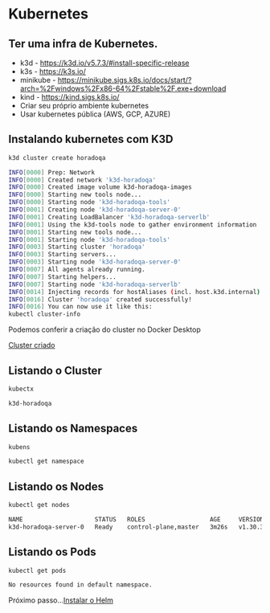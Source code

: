 # Kubernetes

## Ter uma infra de Kubernetes.

- k3d - https://k3d.io/v5.7.3/#install-specific-release
- k3s - https://k3s.io/
- minikube - https://minikube.sigs.k8s.io/docs/start/?arch=%2Fwindows%2Fx86-64%2Fstable%2F.exe+download
- kind - https://kind.sigs.k8s.io/
- Criar seu próprio ambiente kubernetes
- Usar kubernetes pública (AWS, GCP, AZURE)

## Instalando kubernetes com K3D

```bash
k3d cluster create horadoqa

INFO[0000] Prep: Network
INFO[0000] Created network 'k3d-horadoqa'
INFO[0000] Created image volume k3d-horadoqa-images
INFO[0000] Starting new tools node...
INFO[0000] Starting node 'k3d-horadoqa-tools'
INFO[0001] Creating node 'k3d-horadoqa-server-0'
INFO[0001] Creating LoadBalancer 'k3d-horadoqa-serverlb'
INFO[0001] Using the k3d-tools node to gather environment information
INFO[0001] Starting new tools node...
INFO[0001] Starting node 'k3d-horadoqa-tools'
INFO[0003] Starting cluster 'horadoqa'
INFO[0003] Starting servers...
INFO[0003] Starting node 'k3d-horadoqa-server-0'
INFO[0007] All agents already running.
INFO[0007] Starting helpers...
INFO[0007] Starting node 'k3d-horadoqa-serverlb'
INFO[0014] Injecting records for hostAliases (incl. host.k3d.internal) and for 3 network members into CoreDNS configmap...
INFO[0016] Cluster 'horadoqa' created successfully!
INFO[0016] You can now use it like this:
kubectl cluster-info
```

Podemos conferir a criação do cluster no Docker Desktop

[Cluster criado](./images/cluster-criado.png)

## Listando o Cluster

```bash
kubectx

k3d-horadoqa
```

## Listando os Namespaces

```bash
kubens

kubectl get namespace
```

## Listando os Nodes

```bash
kubectl get nodes

NAME                    STATUS   ROLES                  AGE     VERSION
k3d-horadoqa-server-0   Ready    control-plane,master   3m26s   v1.30.3+k3s1
```

## Listando os Pods

```bash
kubectl get pods

No resources found in default namespace.
```

Próximo passo...[Instalar o Helm](helm.md)

